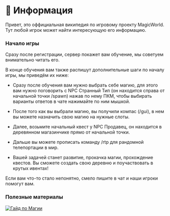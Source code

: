 # 📝 Информация

Привет, это оффициальная википедия по игровому проекту MagicWorld.
Тут любой игрок может найти интересующую его информацию.

### Начало игры

Сразу после регистрации, сервер покажет вам обучение, мы советуем внимательно читать его.

В конце обучения вам также распишут дополнительные шаги по началу игры, мы приведём их ниже:

- Сразу после обучения вам нужно выбрать себе магию, для этого вам нужно поговорить с NPC Странный Тип (он находится справа от начальной точки /spawn) нажав по нему ПКМ, чтобы выбирать варианты ответов в чате нажимайте по ним мышкой.

- После того как вы выбрали магию, вы получили компас (/gui), в нем вы можете назначить свою магию на нужные слоты.

- Далее, возьмите начальный квест у NPC Продавец, он находится в деревянном магазинчике прямо от начальной точки.

- Дальше вы можете прописать команду /rtp для рандомной телепортации в мир.

- Вашей задачей станет развитие, прокачка магии, прохождение квестов. Вы сможете создать свою деревню и поучаствовать в крутых ивентах!

Если вам что-то стало непонятно, смело пишите в чат и наши игроки помогут вам.

### Полезные материалы

[![Гайд по Магии](https://img.youtube.com/vi/tYN95Bt3Ts0/0.jpg)](https://www.youtube.com/watch?v=tYN95Bt3Ts0)